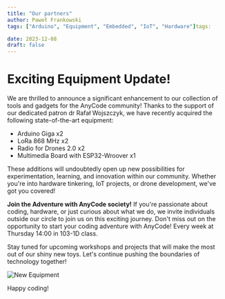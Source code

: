 ```yaml
---
title: "Our partners"
author: Paweł Frankowski
tags: ["Arduino", "Equipment", "Embedded", "IoT", "Hardware"]tags:

date: 2023-12-08
draft: false
---
```


# Exciting Equipment Update!

We are thrilled to announce a significant enhancement to our collection of tools and gadgets for the AnyCode community! Thanks to the support of our dedicated patron dr Rafał Wojszczyk, we have recently acquired the following state-of-the-art equipment:

- Arduino Giga x2
- LoRa 868 MHz x2
- Radio for Drones 2.0 x2
- Multimedia Board with ESP32-Wroover x1

These additions will undoubtedly open up new possibilities for experimentation, learning, and innovation within our community. Whether you're into hardware tinkering, IoT projects, or drone development, we've got you covered!

**Join the Adventure with AnyCode society!**
If you're passionate about coding, hardware, or just curious about what we do, we invite individuals outside our circle to join us on this exciting journey. Don't miss out on the opportunity to start your coding adventure with AnyCode! Every week at Thursday 14:00 in 103-1D class.

Stay tuned for upcoming workshops and projects that will make the most out of our shiny new toys. Let's continue pushing the boundaries of technology together!

![New Equipment](/equipment.jpg)

Happy coding!